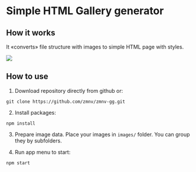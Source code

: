 # Simple HTML Gallery generator

## How it works

It «converts» file structure with images to simple HTML page with styles.

<img src="https://i.imgur.com/ypa67lU.gif" />



## How to use

1. Download repository directly from github or:
```
git clone https://github.com/zmnv/zmnv-gg.git
```

2. Install packages:
```
npm install
```

3. Prepare image data. Place your images in `images/` folder. You can group they by subfolders.

4. Run app menu to start:

```
npm start
```
